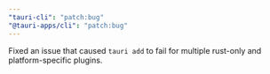 ```yaml
---
"tauri-cli": "patch:bug"
"@tauri-apps/cli": "patch:bug"
---
```


Fixed an issue that caused `tauri add` to fail for multiple rust-only and platform-specific plugins.
